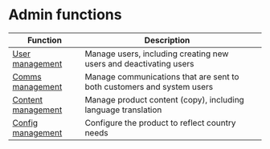 # Admin functions

| Function                                    | Description                                                            |   |
| ------------------------------------------- | ---------------------------------------------------------------------- | - |
| [User management](user-management.md)       | Manage users, including creating new users and deactivating users      |   |
| [Comms management](comms-management.md)     | Manage communications that are sent to both customers and system users |   |
| [Content management](content-management.md) | Manage product content (copy), including language translation          |   |
| [Config management](config-management.md)   | Configure the product to reflect country needs                         |   |
